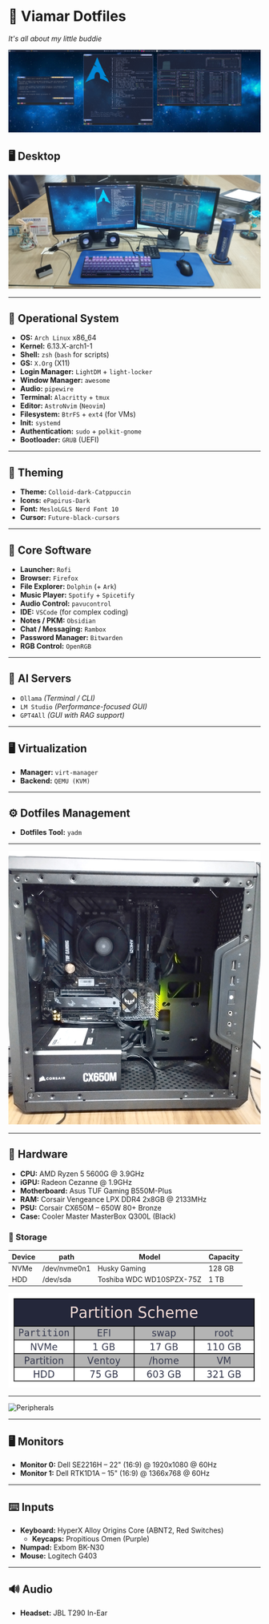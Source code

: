 # 🌊 Viamar Dotfiles  

*It's all about my little buddie*

![Fastfetch](https://github.com/jKy0n/Viamar-dotfiles/blob/master/Pictures/Viamar-PC-media/fastfetch-ArchLogo-assis-03-Apr-2025.png)


## 🖥️ Desktop

![Desktop](https://github.com/jKy0n/Viamar-dotfiles/blob/master/Pictures/Viamar-PC-media/desktop-03-Apr-2025.jpg)

---

## 🧬 Operational System

- **OS:** `Arch Linux` x86_64  
- **Kernel:** 6.13.X-arch1-1  
- **Shell:** `zsh` (`bash` for scripts)  
- **GS:** `X.Org` (X11)  
- **Login Manager:** `LightDM` + `light-locker`  
- **Window Manager:** `awesome`  
- **Audio:** `pipewire`  
- **Terminal:** `Alacritty` + `tmux`  
- **Editor:** `AstroNvim` (`Neovim`)  
- **Filesystem:** `BtrFS` + `ext4` (for VMs)  
- **Init:** `systemd`  
- **Authentication:** `sudo` + `polkit-gnome`  
- **Bootloader:** `GRUB` (UEFI)  

---

## 🎨 Theming

- **Theme:** `Colloid-dark-Catppuccin`
- **Icons:** `ePapirus-Dark`  
- **Font:** `MesloLGLS Nerd Font 10`  
- **Cursor:** `Future-black-cursors`

---

## 🧠 Core Software

- **Launcher:** `Rofi`  
- **Browser:** `Firefox`  
- **File Explorer:** `Dolphin` (+ `Ark`)  
- **Music Player:** `Spotify` + `Spicetify`  
- **Audio Control:** `pavucontrol`  
- **IDE:** `VSCode` (for complex coding)  
- **Notes / PKM:** `Obsidian`  
- **Chat / Messaging:** `Rambox`  
- **Password Manager:** `Bitwarden`  
- **RGB Control:** `OpenRGB`  

---

## 🤖 AI Servers

- `Ollama` *(Terminal / CLI)*  
- `LM Studio` *(Performance-focused GUI)*  
- `GPT4All` *(GUI with RAG support)*  

---

## 🖥️ Virtualization

- **Manager:** `virt-manager`  
- **Backend:** `QEMU (KVM)`

---

## ⚙️ Dotfiles Management

- **Dotfiles Tool:** `yadm`

---

![Viamar](https://github.com/jKy0n/Viamar-dotfiles/blob/master/Pictures/Viamar-PC-media/viamar-14-mar-2025.jpg)

---

## 🧱 Hardware

- **CPU:** AMD Ryzen 5 5600G @ 3.9GHz  
- **iGPU:** Radeon Cezanne @ 1.9GHz  
- **Motherboard:** Asus TUF Gaming B550M-Plus  
- **RAM:** Corsair Vengeance LPX DDR4 2x8GB @ 2133MHz  
- **PSU:** Corsair CX650M – 650W 80+ Bronze  
- **Case:** Cooler Master MasterBox Q300L (Black)  

### 💾 Storage 

| Device |     path     |          Model           | Capacity |
|--------|--------------|--------------------------|----------|
|  NVMe  | /dev/nvme0n1 |       Husky Gaming       |  128 GB  |
|  HDD   |   /dev/sda   | Toshiba WDC WD10SPZX-75Z |   1 TB   |


![Partition Scheme](https://github.com/jKy0n/Viamar-dotfiles/blob/master/Pictures/Viamar-PC-media/PartitionScheme-02-04-2025.png)

---

![Peripherals](https://github.com/jKy0n/Viamar-dotfiles/blob/master/Pictures/Viamar-PC-media/peripherals-03-Apr-2025.jpg)

---

## 🖥️ Monitors

- **Monitor 0:** Dell SE2216H – 22" (16:9) @ 1920x1080 @ 60Hz  
- **Monitor 1:** Dell RTK1D1A – 15" (16:9) @ 1366x768 @ 60Hz  

---

## ⌨️ Inputs

- **Keyboard:** HyperX Alloy Origins Core (ABNT2, Red Switches)  
  - **Keycaps:** Propitious Omen (Purple)  
- **Numpad:** Exbom BK-N30  
- **Mouse:** Logitech G403  

---

## 🔊 Audio

- **Headset:** JBL T290 In-Ear
